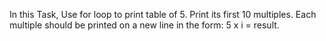 In this Task, Use for loop to print table of 5.
Print its first  10 multiples. Each multiple should be printed on a new line in the form: 5 x i = result.

